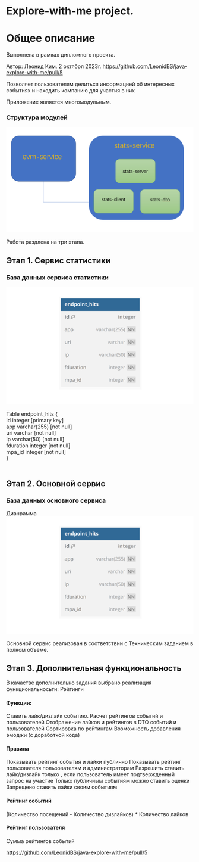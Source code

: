 # Explore-with-me project.
#  **Общее описание** #
Выполнена в рамках дипломного проекта.

Автор: Леонид Ким. 2 октября 2023r.
https://github.com/LeonidBS/java-explore-with-me/pull/5

Позволяет пользователям делиться информацией об интересных событиях и находить компанию для участия в них

Приложение является многомодульным.

### Структура модулей ###

![Architecture](/resources/arch.png)

Работа раздлена на три этапа.
<br/>
## Этап 1. Сервис статистики ##


### База данных сервиса статистики ###

![Architecture](/resources/stats.png)

Table endpoint_hits {  <br/>
id integer [primary key] <br/>
app varchar(255) [not null] <br/>
uri varchar [not null] <br/>
ip varchar(50) [not null] <br/>
fduration integer [not null] <br/>
mpa_id integer [not null] <br/>
} <br/><br/>


## Этап 2. Основной сервис ##

### База данных основного сервиса ###

Дианрамма
![Architecture](/resources/stats.png)


Основной сервис реализован в соответствии с Техническим заданием в полном объеме.


## Этап 3. Дополнительная функциональность ##


В качастве дополнительно задания выбрано реализация функциональносьти: Рэйтинги 

#### Функции: ####
Ставить лайк/дизлайк событию.
Расчет рейтингов событий и пользователей
Отображение лайков и рейтингов в DTO событий и пользователей
Сортировка по рейтингам
Возможность добавления эмоджи (с доработкой кода)


#### Правила #### 
Показывать рейтинг события и лайки публично
Показывать рейтинг пользователя пользователям и администраторам
Разрешить ставить лайк/дизлайк только , если пользователь имеет подтвержденный запрос на участие
Только публичным событиям можно ставить оценки
Запрещено ставить лайки своим событиям

#### Рейтинг событий ####
(Количество посещений - Количество дизлайков)  * Количество лайков

#### Рейтинг пользователя ####
Сумма рейтингов событий



https://github.com/LeonidBS/java-explore-with-me/pull/5



